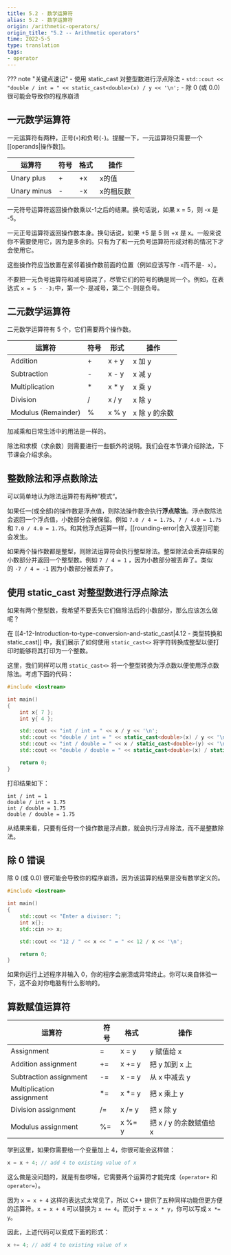 ```yaml
---
title: 5.2 - 数学运算符
alias: 5.2 - 数学运算符
origin: /arithmetic-operators/
origin_title: "5.2 -- Arithmetic operators"
time: 2022-5-5
type: translation
tags:
- operator
---
```


??? note "关键点速记"
	- 使用 static_cast 对整型数进行浮点除法
		- `std::cout << "double / int = " << static_cast<double>(x) / y << '\n';`
	- 除 0 (或 0.0) 很可能会导致你的程序崩溃

## 一元数学运算符

一元运算符有两种，正号(`+`)和负号(`-`)。提醒一下，一元运算符只需要一个[[operands|操作数]]。

|运算符	|符号	|格式	|操作|
|---|---|---|---|
|Unary plus	|+	|+x	| x的值 |
|Unary minus	|-	|-x	|x的相反数|


一元符号运算符返回操作数乘以-1之后的结果。换句话说，如果 x = 5，则 -x 是 -5。

一元正号运算符返回操作数本身。换句话说，如果 +5 是 5 则 +x 是 x。一般来说你不需要使用它，因为是多余的。只有为了和一元负号运算符形成对称的情况下才会使用它。

这些操作符应当放置在紧邻着操作数前面的位置（例如应该写作 `-x`而不是`- x`）。

不要把一元负号运算符和减号搞混了，尽管它们的符号的确是同一个。例如，在表达式 `x = 5 - -3;`中，第一个`-`是减号，第二个`-`则是负号。

## 二元数学运算符

 二元数学运算符有 5 个，它们需要两个操作数。
 
|运算符	|符号	|形式	|操作|
|---|---|---|---|
|Addition	|+	|x + y	|x 加 y|
|Subtraction	|-	|x - y	|x 减 y|
|Multiplication	|*	|x * y	|x 乘 y|
|Division	|/	|x / y	|x 除 y|
|Modulus (Remainder)	|%	|x % y	|x 除 y 的余数|

加减乘和日常生活中的用法是一样的。

除法和求模（求余数）则需要进行一些额外的说明。我们会在本节课介绍除法，下节课会介绍求余。

## 整数除法和浮点数除法

可以简单地认为除法运算符有两种”模式“。

如果任一(或全部)的操作数是浮点值，则除法操作数会执行**浮点除法**。浮点数除法会返回一个浮点值，小数部分会被保留。例如 `7.0 / 4 = 1.75`、`7 / 4.0 = 1.75` 和 `7.0 / 4.0 = 1.75`。和其他浮点运算一样，[[rounding-error|舍入误差]]可能会发生。

如果两个操作数都是整型，则除法运算符会执行整型除法。整型除法会丢弃结果的小数部分并返回一个整型数。例如 `7 / 4 = 1` ，因为小数部分被丢弃了。类似的 `-7 / 4 = -1` 因为小数部分被丢弃了。

## 使用 static_cast 对整型数进行浮点除法

如果有两个整型数，我希望不要丢失它们做除法后的小数部分，那么应该怎么做呢？

在 [[4-12-Introduction-to-type-conversion-and-static_cast|4.12 - 类型转换和 static_cast]] 中，我们展示了如何使用 `static_cast<>` 将字符转换成整型以便打印时能够将其打印为一个整数。

这里，我们同样可以用 `static_cast<>` 将一个整型转换为浮点数以便使用浮点数除法。考虑下面的代码：

```cpp
#include <iostream>

int main()
{
    int x{ 7 };
    int y{ 4 };

    std::cout << "int / int = " << x / y << '\n';
    std::cout << "double / int = " << static_cast<double>(x) / y << '\n';
    std::cout << "int / double = " << x / static_cast<double>(y) << '\n';
    std::cout << "double / double = " << static_cast<double>(x) / static_cast<double>(y) << '\n';

    return 0;
}
```

打印结果如下：

```
int / int = 1
double / int = 1.75
int / double = 1.75
double / double = 1.75
```

从结果来看，只要有任何一个操作数是浮点数，就会执行浮点除法，而不是整数除法。 

## 除 0 错误

除 0 (或 0.0) 很可能会导致你的程序崩溃，因为该运算的结果是没有数学定义的。


```cpp
#include <iostream>

int main()
{
	std::cout << "Enter a divisor: ";
	int x{};
	std::cin >> x;

	std::cout << "12 / " << x << " = " << 12 / x << '\n';

	return 0;
}
```


如果你运行上述程序并输入 0，你的程序会崩溃或异常终止。你可以亲自体验一下，这不会对你电脑有什么影响的。

## 算数赋值运算符

|运算符	|符号	|格式	|操作|
|---|---|---|---|
|Assignment	|=	|x = y	|y 赋值给 x|
|Addition assignment	|+=	|x += y	|把 y 加到 x 上|
|Subtraction assignment	|-=	|x -= y	|从 x 中减去 y|
|Multiplication assignment	|\*=	| x \*= y	| 把 x 乘上 y|
|Division assignment	| /=	| x /= y	| 把 x 除 y|
|Modulus assignment	| %=	|x %= y	|把 x / y 的余数赋值给 x|

学到这里，如果你需要给一个变量加上 4，你很可能会这样做：

```cpp
x = x + 4; // add 4 to existing value of x
```

这么做是没问题的，就是有些啰嗦，它需要两个运算符才能完成（`operator+` 和 `operator=`）。

因为 `x = x + 4` 这样的表达式太常见了，所以 C++ 提供了五种同样功能但更方便的运算符。`x = x + 4` 可以替换为 `x += 4`。而对于 `x = x * y`，你可以写成 `x *= y`。

因此，上述代码可以变成下面的形式：

```cpp
x += 4; // add 4 to existing value of x
```